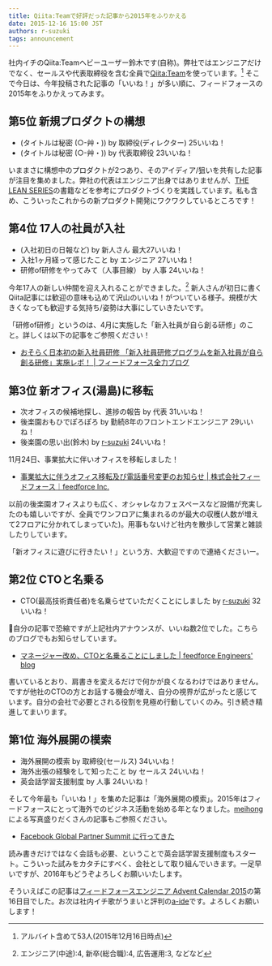 ```yaml
---
title: Qiita:Teamで好評だった記事から2015年をふりかえる
date: 2015-12-16 15:00 JST
authors: r-suzuki
tags: announcement
---
```


社内イチのQiita:Teamヘビーユーザー鈴木です(自称)。弊社ではエンジニアだけでなく、セールスや代表取締役を含む全員で[Qiita:Team](https://teams.qiita.com/)を使っています。[^1]  そこで今日は、今年投稿された記事の「いいね！」が多い順に、フィードフォースの2015年をふりかえってみます。

<!--more-->

## 第5位 新規プロダクトの構想

* (タイトルは秘密 (○-艸・)) by 取締役(ディレクター) 25いいね！
* (タイトルは秘密 (○-艸・)) by 代表取締役 23いいね！

いままさに構想中のプロダクトが2つあり、そのアイディア/狙いを共有した記事が注目を集めました。弊社の代表はエンジニア出身ではありませんが、[THE LEAN SERIES](http://www.oreilly.co.jp/special/lean/)の書籍などを参考にプロダクトづくりを実践しています。私も含め、こういったこれからの新プロダクト開発にワクワクしているところです！

## 第4位 17人の社員が入社

* (入社初日の日報など) by 新人さん 最大27いいね！
* 入社1ヶ月経って感じたこと by エンジニア 27いいね！
* 研修of研修をやってみて（人事目線） by 人事 24いいね！

今年17人の新しい仲間を迎え入れることができました。[^2] 新人さんが初日に書くQiita記事には歓迎の意味も込めて沢山のいいね！がついている様子。規模が大きくなっても歓迎する気持ち/姿勢は大事にしていきたいです。

「研修of研修」というのは、4月に実施した「新入社員が自ら創る研修」のこと。詳しくは以下の記事をご参照ください！

* [おそらく日本初の新入社員研修 「新入社員研修プログラムを新入社員が自ら創る研修」実施レポ！ | フィードフォース全力ブログ](http://blog.feedforce.jp/archives/11984)

## 第3位 新オフィス(湯島)に移転

* 次オフィスの候補地探し、進捗の報告 by 代表 31いいね！
* 後楽園おもひでぽろぽろ by 勤続8年のフロントエンドエンジニア 29いいね！
* 後楽園の思い出(鈴木) by [r-suzuki](/author/r-suzuki) 24いいね！

11月24日、事業拡大に伴いオフィスを移転しました！

* [事業拡大に伴うオフィス移転及び電話番号変更のお知らせ | 株式会社フィードフォース｜feedforce Inc.](https://www.feedforce.jp/information/5684/)

以前の後楽園オフィスよりも広く、オシャレなカフェスペースなど設備が充実したのも嬉しいですが、全員でワンフロアに集まれるのが最大の収穫(人数が増えて2フロアに分かれてしまっていた)。用事もないけど社内を散歩して営業と雑談したりしています。

「新オフィスに遊びに行きたい！」という方、大歓迎ですので連絡くださいー。

## 第2位 CTOと名乗る

* CTO(最高技術責任者)を名乗らせていただくことにしました by [r-suzuki](/author/r-suzuki) 32いいね！

自分の記事で恐縮ですが上記社内アナウンスが、いいね数2位でした。こちらのブログでもお知らせしています。

* [マネージャー改め、CTOと名乗ることにしました | feedforce Engineers' blog](/cto-announcement.html)

書いているとおり、肩書きを変えるだけで何かが良くなるわけではありません。ですが他社のCTOの方とお話する機会が増え、自分の視界が広がったと感じています。自分の会社で必要とされる役割を見極め行動していくのみ。引き続き精進してまいります。

## 第1位 海外展開の模索

* 海外展開の模索 by 取締役(セールス) 34いいね！
* 海外出張の経験をして知ったこと by セールス 24いいね！
* 英会話学習支援制度 by 人事 24いいね！

そして今年最も「いいね！」を集めた記事は「海外展開の模索」。2015年はフィードフォースにとって海外でのビジネス活動を始める年となりました。[meihong](/author/meihong)による写真盛りだくさんの記事もご参照ください。

* [Facebook Global Partner Summit に行ってきた](http://damelog.com/sns/facebook/facebook-global-partner-summit/)

読み書きだけではなく会話も必要、ということで英会話学習支援制度もスタート。こういった試みをカタチにすべく、会社として取り組んでいきます。一足早いですが、2016年もどうぞよろしくお願いいたします。

そういえばこの記事は[フィードフォースエンジニア Advent Calendar 2015](http://www.adventar.org/calendars/906)の第16日目でした。お次は社内イチ歌がうまいと評判の[a-ide](http://www.adventar.org/users/8152)です。よろしくお願いします！

[^1]: アルバイト含めて53人(2015年12月16日時点)
[^2]: エンジニア(中途):4, 新卒(総合職):4, 広告運用:3, などなど
